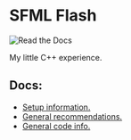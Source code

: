 # SFML Flash
 ![Read the Docs](https://img.shields.io/readthedocs/docs) 
 
  My little C++ experience.

 ## Docs:
 * [Setup information.](docs/AppStart.md)
 * [General recommendations.](docs/GeneralInform.md)
 * [General code info.](docs/codeHints/CodeHints.md)